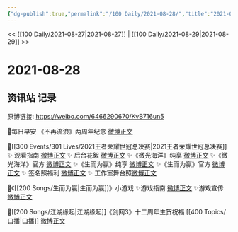 ```yaml
---
{"dg-publish":true,"permalink":"/100 Daily/2021-08-28/","title":"2021-08-28","created":"2023-04-10T14:00:58.187+08:00","updated":"2023-04-10T14:01:40.259+08:00"}
---
```



<< [[100 Daily/2021-08-27\|2021-08-27]] | [[100 Daily/2021-08-29\|2021-08-29]] >>

# 2021-08-28

## 资讯站 记录

原博链接: https://weibo.com/6466290670/KvB716un5

🌟每日早安
《不再流浪》两周年纪念 [微博正文](https://m.weibo.cn/6466290670/4675082381426877)

🌟[[300 Events/301 Lives/2021王者荣耀世冠总决赛\|2021王者荣耀世冠总决赛]]
✨ 观看指南 [微博正文](https://m.weibo.cn/6466290670/4675166209312212)
✨ 后台花絮 [微博正文](https://m.weibo.cn/6466290670/4675250912496283)
✨《微光海洋》纯享 [微博正文](https://m.weibo.cn/6466290670/4675272252853190)
✨《微光海洋》官方 [微博正文](https://m.weibo.cn/6466290670/4675316683639387)
✨《生而为赢》纯享 [微博正文](https://m.weibo.cn/6466290670/4675272475941708)
✨《生而为赢》官方 [微博正文](https://m.weibo.cn/6466290670/4675313311683737)
✨ 签名照福利 [微博正文](https://m.weibo.cn/6466290670/4675296873678695)
✨ 工作室舞台照[微博正文](https://m.weibo.cn/6466290670/4675315962481336)

🌟《[[200 Songs/生而为赢\|生而为赢]]》小游戏
✨游戏指南 [微博正文](https://m.weibo.cn/6466290670/4675159921790577)
✨游戏宣传 [微博正文](https://m.weibo.cn/6466290670/4675284445695291)

🌟[[200 Songs/江湖缘起\|江湖缘起]]《剑网3》十二周年生贺祝福 [[400 Topics/口播\|口播]] [微博正文](https://m.weibo.cn/6466290670/4675207866879859)
